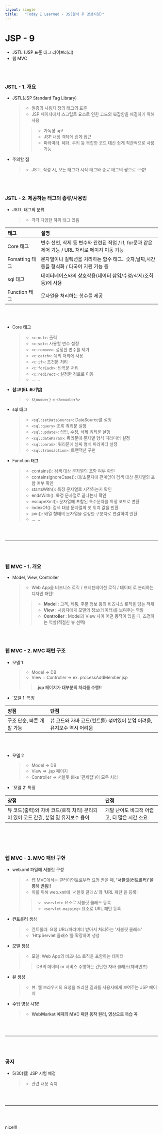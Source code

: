 ```yaml
---
layout: single
title:   "Today I Learned - 35(결석 후 영상시청)"
---
```


# JSP - 9
  * JSTL (JSP 표준 태그 라이브러리)
  * 웹 MVC

<br>
<br>

### JSTL - 1. 개요
  * JSTL(JSP Standard Tag Library)
    > * 일종의 사용자 정의 태그의 표준
    > * JSP 페이지에서 스크립트 요소로 인한 코드의 복잡함을 해결하기 위해 사용
    >> * 가독성 up!
    >> * JSP 내장 객체에 쉽게 접근
    >> * 파라미터, 헤더, 쿠키 등 복잡한 코드 대신 쉽게 직관적으로 사용 가능

  * 주의할 점
    > * JSTL 작성 시, 모든 태그가 시작 태그와 종료 태그의 쌍으로 구성!

<br>
<br>

### JSTL - 2. 제공하는 태그의 종류/사용법
* JSTL 태그의 분류
  > * 각각 다양한 하위 태그 있음 <br>

|태그|설명|
|:---|:---|
|Core 태그|변수 선언, 삭제 등 변수와 관련된 작업 / if, for문과 같은 제어 기능 / URL 처리로 페이지 이동 기능|
|Fomatting 태그|문자열이나 컬렉션을 처리하는 함수 태그..  숫자,날짜,시간 등을 형식화 / 다국어 지원 기능 등|
|sql 태그|데이터베이스와의 상호작용(데이터 삽입/수정/삭제/조회 등)에 사용|
|Function 태그|문자열을 처리하는 함수를 제공|

<br><br>

  * Core 태그
    > * ```<c:out>```: 출력
    > * ```<c:set>```: 사용할 변수 설정
    > * ```<c:remove>```: 설정한 변수를 제거
    > * ```<c:catch>```: 예외 처리에 사용
    > * ```<c:if>```: 조건문 처리
    > * ```<c:forEach>```: 반복문 처리
    > * ```<c:redirect>```: 설정한 경로로 이동
    > * ... ...

  * **참고!(EL 표기법)**
    > * ```${number}``` = ```<%=number%>```


  * sql 태그
    > * ```<sql:setDataSource>```: DataSource를 설정
    > * ```<sql:query>```:조회 쿼리문 실행
    > * ```<sql:update>```: 삽입, 수정, 삭제 쿼리문 실행
    > * ```<sql:dateParam>```: 쿼리문에 문자열 형식 파라미터 설정
    > * ```<sql:param>```: 쿼리문에 날짜 형식 파라미터 설정
    > * ```<sql:transaction>```: 트랜잭션 구현

  * Function 태그
    > * contains(): 검색 대상 문자열의 포함 여부 확인
    > * containsIgnoreCase(): 대/소문자에 관계없이 검색 대상 문자열의 포함 여부 확인
    > * startsWith(): 특정 문자열로 시작하는지 확인
    > * endsWith(): 특정 문자열로 끝나는지 확인
    > * escapeXml(): 문자열에 포함된 특수문자를 특정 코드로 변환
    > * indexOf(): 검색 대상 문자열의 첫 위치 값을 반환
    > * join(): 배열 형태의 문자열을 설정한 구분자로 연결하여 반환
    > * ... ...

<br>
<br>

* * *

<br>
<br>

### 웹 MVC - 1. 개요
  * Model, View, Controller
    > * Web App을  비즈니스 로직 / 프레젠테이션 로직 / 데이터  로 분리하는 디자인 패턴!
    >> * **Model** : 고객, 제품, 주문 정보 등의 비즈니스 로직을 담는 객체
    >> * **View** : 사용자에게 모델의 정보(데이터)를 보여주는 역할
    >> * **Controller** : Model과 View 사이 어떤 동작이 있을 때, 조정하는 역할(적절한 뷰 선택)

<br>
<br>

### 웹 MVC - 2. MVC 패턴 구조
  * 모델 1
    > * Model => DB
    > * View + Controller => ex. processAddMember.jsp
    >> **.jsp 페이지가 대부분의 처리를 수행!!**

  * '모델 1' 특징 <br>

|장점|단점|
|:---|:---|
|구조 단순,  빠른 개발 가능|뷰 코드와 자바 코드(컨트롤) 섞여있어 분업 어려움, 유지보수 역시 어려움|

<br><br>

  * 모델 2
    > * Model => DB
    > * View => .jsp 페이지
    > * Controller => 서블릿 (like '관제탑')이 모두 처리

  * '모델 2' 특징 <br>

|장점|단점|
|:---|:---|
|뷰 코드(출력)와 자바 코드(로직 처리) 분리되어 있어 코드 간결, 분업 및 유지보수 용이|개발 난이도 비교적 어렵고, 더 많은 시간 소요|

<br><br>

<br>

### 웹 MVC - 3. MVC 패턴 구현
  * web.xml 파일에 서블릿 구성
    > * 웹 MVC에서는 클라이언트로부터 요청 받을 때, **'서블릿(컨트롤러)'을 통해 받음!!**
    > * 이를 위해 web.xml에 '서블릿 클래스'와 'URL 패턴'을 등록!
    >> * ```<servlet>``` 요소로 서블릿 클래스 등록
    >> * ```<servlet-mapping>``` 요소로 URL 패턴 등록

  * 컨트롤러 생성
    > * 컨트롤러: 요청 URL/파라미터 받아서 처리하는 '서블릿 클래스'
    > * 'HttpServlet 클래스'를 확장하여 생성

  * 모델 생성
    > * 모델: Web App의 비즈니스 로직을 포함하는 데이터
    >> DB의 데이터  or  서비스 수행하는 간단한 자바 클래스(자바빈즈)

  * 뷰 생성
    > * 뷰: 웹 브라우저의 요청을 처리한 결과를 사용자에게 보여주는 JSP 페이지

  * 수업 영상 시청!
    > * **WebMarket 예제의 MVC 패턴 동작 원리, 영상으로 복습 꼭**


<br>
<br>

* * *

<br>
<br>

### 공지
  * 5/30(월) JSP 시험 예정
    > * 관련 내용 숙지

<br>
<br>

* * *

<br>
<br>


nice!!!
